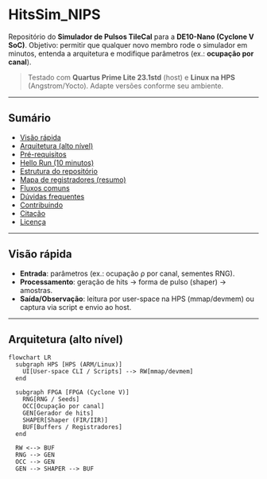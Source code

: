 # HitsSim_NIPS

Repositório do **Simulador de Pulsos TileCal** para a **DE10-Nano (Cyclone V SoC)**. Objetivo: permitir que qualquer novo membro rode o simulador em minutos, entenda a arquitetura e modifique parâmetros (ex.: **ocupação por canal**).

> Testado com **Quartus Prime Lite 23.1std** (host) e **Linux na HPS** (Angstrom/Yocto). Adapte versões conforme seu ambiente.

---

## Sumário
- [Visão rápida](#visão-rápida)
- [Arquitetura (alto nível)](#arquitetura-alto-nível)
- [Pré-requisitos](#pré-requisitos)
- [Hello Run (10 minutos)](#hello-run-10-minutos)
- [Estrutura do repositório](#estrutura-do-repositório)
- [Mapa de registradores (resumo)](#mapa-de-registradores-resumo)
- [Fluxos comuns](#fluxos-comuns)
- [Dúvidas frequentes](#dúvidas-frequentes)
- [Contribuindo](#contribuindo)
- [Citação](#citação)
- [Licença](#licença)

---

## Visão rápida
- **Entrada**: parâmetros (ex.: ocupação ρ por canal, sementes RNG).  
- **Processamento**: geração de hits → forma de pulso (shaper) → amostras.  
- **Saída/Observação**: leitura por user-space na HPS (mmap/devmem) ou captura via script e envio ao host.

---

## Arquitetura (alto nível)

```mermaid
flowchart LR
  subgraph HPS [HPS (ARM/Linux)]
    UI[User-space CLI / Scripts] --> RW[mmap/devmem]
  end

  subgraph FPGA [FPGA (Cyclone V)]
    RNG[RNG / Seeds]
    OCC[Ocupação por canal]
    GEN[Gerador de hits]
    SHAPER[Shaper (FIR/IIR)]
    BUF[Buffers / Registradores]
  end

  RW <--> BUF
  RNG --> GEN
  OCC --> GEN
  GEN --> SHAPER --> BUF
